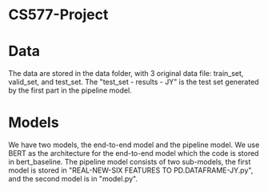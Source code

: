 # CS577-Project
# Data
The data are stored in the data folder, with 3 original data file: train_set, valid_set, and test_set.
The "test_set - results - JY" is the test set generated by the first part in the pipeline model.

# Models
We have two models, the end-to-end model and the pipeline model. We use BERT as the architecture for the end-to-end model which the code is stored in bert_baseline. The pipeline model consists of two sub-models, the first model is stored in "REAL-NEW-SIX FEATURES TO PD.DATAFRAME-JY.py", and the second model is in "model.py".
